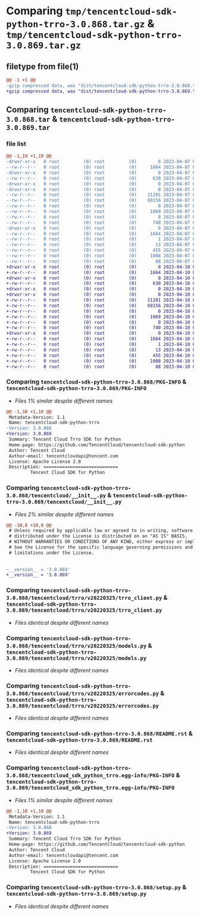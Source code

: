 # Comparing `tmp/tencentcloud-sdk-python-trro-3.0.868.tar.gz` & `tmp/tencentcloud-sdk-python-trro-3.0.869.tar.gz`

## filetype from file(1)

```diff
@@ -1 +1 @@
-gzip compressed data, was "dist/tencentcloud-sdk-python-trro-3.0.868.tar", last modified: Fri Apr  7 01:03:57 2023, max compression
+gzip compressed data, was "dist/tencentcloud-sdk-python-trro-3.0.869.tar", last modified: Mon Apr 10 03:17:22 2023, max compression
```

## Comparing `tencentcloud-sdk-python-trro-3.0.868.tar` & `tencentcloud-sdk-python-trro-3.0.869.tar`

### file list

```diff
@@ -1,19 +1,19 @@
-drwxr-xr-x   0 root         (0) root         (0)        0 2023-04-07 01:03:57.000000 tencentcloud-sdk-python-trro-3.0.868/
--rw-r--r--   0 root         (0) root         (0)     1664 2023-04-07 01:03:57.000000 tencentcloud-sdk-python-trro-3.0.868/PKG-INFO
-drwxr-xr-x   0 root         (0) root         (0)        0 2023-04-07 01:03:57.000000 tencentcloud-sdk-python-trro-3.0.868/tencentcloud/
--rw-r--r--   0 root         (0) root         (0)      630 2023-04-07 01:03:57.000000 tencentcloud-sdk-python-trro-3.0.868/tencentcloud/__init__.py
-drwxr-xr-x   0 root         (0) root         (0)        0 2023-04-07 01:03:57.000000 tencentcloud-sdk-python-trro-3.0.868/tencentcloud/trro/
-drwxr-xr-x   0 root         (0) root         (0)        0 2023-04-07 01:03:57.000000 tencentcloud-sdk-python-trro-3.0.868/tencentcloud/trro/v20220325/
--rw-r--r--   0 root         (0) root         (0)    21281 2023-04-07 01:03:57.000000 tencentcloud-sdk-python-trro-3.0.868/tencentcloud/trro/v20220325/trro_client.py
--rw-r--r--   0 root         (0) root         (0)    60156 2023-04-07 01:03:57.000000 tencentcloud-sdk-python-trro-3.0.868/tencentcloud/trro/v20220325/models.py
--rw-r--r--   0 root         (0) root         (0)        0 2023-04-07 01:03:57.000000 tencentcloud-sdk-python-trro-3.0.868/tencentcloud/trro/v20220325/__init__.py
--rw-r--r--   0 root         (0) root         (0)     1069 2023-04-07 01:03:57.000000 tencentcloud-sdk-python-trro-3.0.868/tencentcloud/trro/v20220325/errorcodes.py
--rw-r--r--   0 root         (0) root         (0)        0 2023-04-07 01:03:57.000000 tencentcloud-sdk-python-trro-3.0.868/tencentcloud/trro/__init__.py
--rw-r--r--   0 root         (0) root         (0)      740 2023-04-07 01:03:57.000000 tencentcloud-sdk-python-trro-3.0.868/README.rst
-drwxr-xr-x   0 root         (0) root         (0)        0 2023-04-07 01:03:57.000000 tencentcloud-sdk-python-trro-3.0.868/tencentcloud_sdk_python_trro.egg-info/
--rw-r--r--   0 root         (0) root         (0)     1664 2023-04-07 01:03:57.000000 tencentcloud-sdk-python-trro-3.0.868/tencentcloud_sdk_python_trro.egg-info/PKG-INFO
--rw-r--r--   0 root         (0) root         (0)        1 2023-04-07 01:03:57.000000 tencentcloud-sdk-python-trro-3.0.868/tencentcloud_sdk_python_trro.egg-info/dependency_links.txt
--rw-r--r--   0 root         (0) root         (0)       13 2023-04-07 01:03:57.000000 tencentcloud-sdk-python-trro-3.0.868/tencentcloud_sdk_python_trro.egg-info/top_level.txt
--rw-r--r--   0 root         (0) root         (0)      455 2023-04-07 01:03:57.000000 tencentcloud-sdk-python-trro-3.0.868/tencentcloud_sdk_python_trro.egg-info/SOURCES.txt
--rw-r--r--   0 root         (0) root         (0)     1008 2023-04-07 01:03:57.000000 tencentcloud-sdk-python-trro-3.0.868/setup.py
--rw-r--r--   0 root         (0) root         (0)       88 2023-04-07 01:03:57.000000 tencentcloud-sdk-python-trro-3.0.868/setup.cfg
+drwxr-xr-x   0 root         (0) root         (0)        0 2023-04-10 03:17:22.000000 tencentcloud-sdk-python-trro-3.0.869/
+-rw-r--r--   0 root         (0) root         (0)     1664 2023-04-10 03:17:22.000000 tencentcloud-sdk-python-trro-3.0.869/PKG-INFO
+drwxr-xr-x   0 root         (0) root         (0)        0 2023-04-10 03:17:22.000000 tencentcloud-sdk-python-trro-3.0.869/tencentcloud/
+-rw-r--r--   0 root         (0) root         (0)      630 2023-04-10 03:17:21.000000 tencentcloud-sdk-python-trro-3.0.869/tencentcloud/__init__.py
+drwxr-xr-x   0 root         (0) root         (0)        0 2023-04-10 03:17:22.000000 tencentcloud-sdk-python-trro-3.0.869/tencentcloud/trro/
+drwxr-xr-x   0 root         (0) root         (0)        0 2023-04-10 03:17:22.000000 tencentcloud-sdk-python-trro-3.0.869/tencentcloud/trro/v20220325/
+-rw-r--r--   0 root         (0) root         (0)    21281 2023-04-10 03:17:21.000000 tencentcloud-sdk-python-trro-3.0.869/tencentcloud/trro/v20220325/trro_client.py
+-rw-r--r--   0 root         (0) root         (0)    60156 2023-04-10 03:17:21.000000 tencentcloud-sdk-python-trro-3.0.869/tencentcloud/trro/v20220325/models.py
+-rw-r--r--   0 root         (0) root         (0)        0 2023-04-10 03:17:21.000000 tencentcloud-sdk-python-trro-3.0.869/tencentcloud/trro/v20220325/__init__.py
+-rw-r--r--   0 root         (0) root         (0)     1069 2023-04-10 03:17:21.000000 tencentcloud-sdk-python-trro-3.0.869/tencentcloud/trro/v20220325/errorcodes.py
+-rw-r--r--   0 root         (0) root         (0)        0 2023-04-10 03:17:21.000000 tencentcloud-sdk-python-trro-3.0.869/tencentcloud/trro/__init__.py
+-rw-r--r--   0 root         (0) root         (0)      740 2023-04-10 03:17:21.000000 tencentcloud-sdk-python-trro-3.0.869/README.rst
+drwxr-xr-x   0 root         (0) root         (0)        0 2023-04-10 03:17:22.000000 tencentcloud-sdk-python-trro-3.0.869/tencentcloud_sdk_python_trro.egg-info/
+-rw-r--r--   0 root         (0) root         (0)     1664 2023-04-10 03:17:21.000000 tencentcloud-sdk-python-trro-3.0.869/tencentcloud_sdk_python_trro.egg-info/PKG-INFO
+-rw-r--r--   0 root         (0) root         (0)        1 2023-04-10 03:17:21.000000 tencentcloud-sdk-python-trro-3.0.869/tencentcloud_sdk_python_trro.egg-info/dependency_links.txt
+-rw-r--r--   0 root         (0) root         (0)       13 2023-04-10 03:17:21.000000 tencentcloud-sdk-python-trro-3.0.869/tencentcloud_sdk_python_trro.egg-info/top_level.txt
+-rw-r--r--   0 root         (0) root         (0)      455 2023-04-10 03:17:22.000000 tencentcloud-sdk-python-trro-3.0.869/tencentcloud_sdk_python_trro.egg-info/SOURCES.txt
+-rw-r--r--   0 root         (0) root         (0)     1008 2023-04-10 03:17:21.000000 tencentcloud-sdk-python-trro-3.0.869/setup.py
+-rw-r--r--   0 root         (0) root         (0)       88 2023-04-10 03:17:22.000000 tencentcloud-sdk-python-trro-3.0.869/setup.cfg
```

### Comparing `tencentcloud-sdk-python-trro-3.0.868/PKG-INFO` & `tencentcloud-sdk-python-trro-3.0.869/PKG-INFO`

 * *Files 1% similar despite different names*

```diff
@@ -1,10 +1,10 @@
 Metadata-Version: 1.1
 Name: tencentcloud-sdk-python-trro
-Version: 3.0.868
+Version: 3.0.869
 Summary: Tencent Cloud Trro SDK for Python
 Home-page: https://github.com/TencentCloud/tencentcloud-sdk-python
 Author: Tencent Cloud
 Author-email: tencentcloudapi@tencent.com
 License: Apache License 2.0
 Description: ============================
         Tencent Cloud SDK for Python
```

### Comparing `tencentcloud-sdk-python-trro-3.0.868/tencentcloud/__init__.py` & `tencentcloud-sdk-python-trro-3.0.869/tencentcloud/__init__.py`

 * *Files 2% similar despite different names*

```diff
@@ -10,8 +10,8 @@
 # Unless required by applicable law or agreed to in writing, software
 # distributed under the License is distributed on an "AS IS" BASIS,
 # WITHOUT WARRANTIES OR CONDITIONS OF ANY KIND, either express or implied.
 # See the License for the specific language governing permissions and
 # limitations under the License.
 
 
-__version__ = '3.0.868'
+__version__ = '3.0.869'
```

### Comparing `tencentcloud-sdk-python-trro-3.0.868/tencentcloud/trro/v20220325/trro_client.py` & `tencentcloud-sdk-python-trro-3.0.869/tencentcloud/trro/v20220325/trro_client.py`

 * *Files identical despite different names*

### Comparing `tencentcloud-sdk-python-trro-3.0.868/tencentcloud/trro/v20220325/models.py` & `tencentcloud-sdk-python-trro-3.0.869/tencentcloud/trro/v20220325/models.py`

 * *Files identical despite different names*

### Comparing `tencentcloud-sdk-python-trro-3.0.868/tencentcloud/trro/v20220325/errorcodes.py` & `tencentcloud-sdk-python-trro-3.0.869/tencentcloud/trro/v20220325/errorcodes.py`

 * *Files identical despite different names*

### Comparing `tencentcloud-sdk-python-trro-3.0.868/README.rst` & `tencentcloud-sdk-python-trro-3.0.869/README.rst`

 * *Files identical despite different names*

### Comparing `tencentcloud-sdk-python-trro-3.0.868/tencentcloud_sdk_python_trro.egg-info/PKG-INFO` & `tencentcloud-sdk-python-trro-3.0.869/tencentcloud_sdk_python_trro.egg-info/PKG-INFO`

 * *Files 1% similar despite different names*

```diff
@@ -1,10 +1,10 @@
 Metadata-Version: 1.1
 Name: tencentcloud-sdk-python-trro
-Version: 3.0.868
+Version: 3.0.869
 Summary: Tencent Cloud Trro SDK for Python
 Home-page: https://github.com/TencentCloud/tencentcloud-sdk-python
 Author: Tencent Cloud
 Author-email: tencentcloudapi@tencent.com
 License: Apache License 2.0
 Description: ============================
         Tencent Cloud SDK for Python
```

### Comparing `tencentcloud-sdk-python-trro-3.0.868/setup.py` & `tencentcloud-sdk-python-trro-3.0.869/setup.py`

 * *Files identical despite different names*

